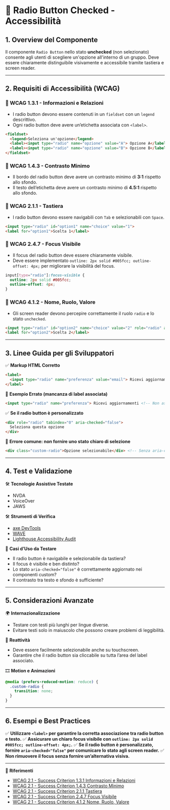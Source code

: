 # 📌 Radio Button Checked - Accessibilità

## 1. Overview del Componente
Il componente `Radio Button` nello stato **unchecked** (non selezionato) consente agli utenti di scegliere un'opzione all'interno di un gruppo. Deve essere chiaramente distinguibile visivamente e accessibile tramite tastiera e screen reader.

---

## 2. Requisiti di Accessibilità (WCAG)

### 🔹 WCAG 1.3.1 - Informazioni e Relazioni
- I radio button devono essere contenuti in un `fieldset` con un `legend` descrittivo.
- Ogni radio button deve avere un’etichetta associata con `<label>`.

```html
<fieldset>
  <legend>Seleziona un'opzione</legend>
  <label><input type="radio" name="opzione" value="A"> Opzione A</label>
  <label><input type="radio" name="opzione" value="B"> Opzione B</label>
</fieldset>
```

### 🔹 WCAG 1.4.3 - Contrasto Minimo
- Il bordo del radio button deve avere un contrasto minimo di **3:1** rispetto allo sfondo.
- Il testo dell’etichetta deve avere un contrasto minimo di **4.5:1** rispetto allo sfondo.

### 🔹 WCAG 2.1.1 - Tastiera
- I radio button devono essere navigabili con `Tab` e selezionabili con `Space`.

```html
<input type="radio" id="option1" name="choice" value="1">
<label for="option1">Scelta 1</label>
```

### 🔹 WCAG 2.4.7 - Focus Visibile
- Il focus del radio button deve essere chiaramente visibile.
- Deve essere implementato `outline: 2px solid #005fcc; outline-offset: 4px;` per migliorare la visibilità del focus.

```css
input[type="radio"]:focus-visible {
  outline: 2px solid #005fcc;
  outline-offset: 4px;
}
```

### 🔹 WCAG 4.1.2 - Nome, Ruolo, Valore
- Gli screen reader devono percepire correttamente il ruolo `radio` e lo stato `unchecked`.

```html
<input type="radio" id="option2" name="choice" value="2" role="radio" aria-checked="false">
<label for="option2">Scelta 2</label>
```

---

## 3. Linee Guida per gli Sviluppatori

✅ **Markup HTML Corretto**
```html
<label>
  <input type="radio" name="preferenza" value="email"> Ricevi aggiornamenti via email
</label>
```

🚫 **Esempio Errato (mancanza di label associata)**
```html
<input type="radio" name="preferenza"> Ricevi aggiornamenti <!-- Non associato correttamente -->
```

✅ **Se il radio button è personalizzato**
```html
<div role="radio" tabindex="0" aria-checked="false">
  Seleziona questa opzione
</div>
```

🚫 **Errore comune: non fornire uno stato chiaro di selezione**
```html
<div class="custom-radio">Opzione selezionabile</div> <!-- Senza aria-checked -->
```

---

## 4. Test e Validazione

🛠 **Tecnologie Assistive Testate**
- NVDA
- VoiceOver
- JAWS

🛠 **Strumenti di Verifica**
- [axe DevTools](https://www.deque.com/axe/)
- [WAVE](https://wave.webaim.org/)
- [Lighthouse Accessibility Audit](https://developers.google.com/web/tools/lighthouse/)

🎯 **Casi d’Uso da Testare**
- Il radio button è navigabile e selezionabile da tastiera?
- Il focus è visibile e ben distinto?
- Lo stato `aria-checked="false"` è correttamente aggiornato nei componenti custom?
- Il contrasto tra testo e sfondo è sufficiente?

---

## 5. Considerazioni Avanzate

🌍 **Internazionalizzazione**
- Testare con testi più lunghi per lingue diverse.
- Evitare testi solo in maiuscolo che possono creare problemi di leggibilità.

📱 **Reattività**
- Deve essere facilmente selezionabile anche su touchscreen.
- Garantire che il radio button sia cliccabile su tutta l’area del label associato.

🎞 **Motion e Animazioni**
```css
@media (prefers-reduced-motion: reduce) {
  .custom-radio {
    transition: none;
  }
}
```

---

## 6. Esempi e Best Practices
✅ **Utilizzare `<label>` per garantire la corretta associazione tra radio button e testo.**
✅ **Assicurare un chiaro focus visibile con `outline: 2px solid #005fcc; outline-offset: 4px;`.**
✅ **Se il radio button è personalizzato, fornire `aria-checked="false"` per comunicare lo stato agli screen reader.**
✅ **Non rimuovere il focus senza fornire un’alternativa visiva.**

---

📌 **Riferimenti**
- [WCAG 2.1 - Success Criterion 1.3.1 Informazioni e Relazioni](https://www.w3.org/TR/WCAG21/#info-and-relationships)
- [WCAG 2.1 - Success Criterion 1.4.3 Contrasto Minimo](https://www.w3.org/TR/WCAG21/#contrast-minimum)
- [WCAG 2.1 - Success Criterion 2.1.1 Tastiera](https://www.w3.org/TR/WCAG21/#keyboard)
- [WCAG 2.1 - Success Criterion 2.4.7 Focus Visibile](https://www.w3.org/TR/WCAG21/#focus-visible)
- [WCAG 2.1 - Success Criterion 4.1.2 Nome, Ruolo, Valore](https://www.w3.org/TR/WCAG21/#name-role-value)